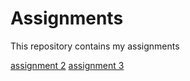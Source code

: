 # Assignments
This repository contains my assignments

[assignment 2](https://github.com/MirteHanssen/Assignments/blob/master/assignment2%20(1).ipynb)
[assignment 3](https://github.com/MirteHanssen/Assignments/blob/master/assignment3%20(1).ipynb)
